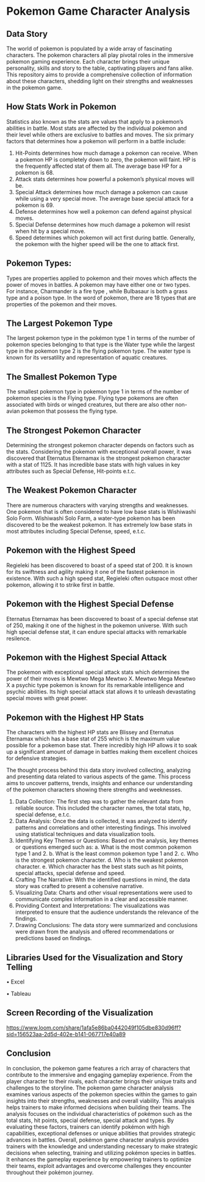 # Pokemon Game Character Analysis
## Data Story
The world of pokemon is populated by a wide array of fascinating characters. The pokemon characters all play pivotal roles in the immersive pokemon gaming experience. Each character brings their unique personality, skills and story to the table, captivating players and fans alike.
This repository aims to provide a comprehensive collection of information about these characters, shedding light on their strengths and weaknesses in the pokemon game.

## How Stats Work in Pokemon
Statistics also known as the stats are values that apply to a pokemon’s abilities in battle. Most stats are affected by the individual pokemon and their level while others are exclusive to battles and moves. The six primary factors that determines how a pokemon will perform in a battle include:
1.	Hit-Points determines how much damage a pokemon can receive. When a pokemon HP is completely down to zero, the pokemon will faint. HP is the frequently affected stat of them all. The average base HP for a pokemon is 68.
2.	Attack stats determines how powerful a pokemon’s physical moves will be.
3.	Special Attack determines how much damage a pokemon can cause while using a very special move. The average base special attack for a pokemon is 69.
4.	Defense determines how well a pokemon can defend against physical moves.
5.	Special Defense determines how much damage a pokemon will resist when hit by a special move.
6.	Speed determines which pokemon will act first during battle. Generally, the pokemon with the higher speed will be the one to attack first.

## Pokemon Types:
Types are properties applied to pokemon and their moves which affects the power of moves in battles. A pokemon  may have either one or two types. For instance, Charmander is a fire type , while Bulbasaur is both a grass type and a poison type. In the word of pokemon, there are 18 types that are properties of the pokemon and their moves.


## The Largest Pokemon Type
The largest pokemon type in the pokémon type 1 in terms of the number of pokemon species belonging to that type is the Water type while the largest type in the pokemon type 2 is the flying pokemon type. The water type is known for its versatility and representation of aquatic creatures.

## The Smallest Pokemon Type
The smallest pokemon type in pokemon type 1 in terms of the number  of pokemon species is the Flying type. Flying type pokemons are often associated with birds or winged creatures, but there are also other non-avian pokemon that possess the flying type.

## The Strongest Pokemon Character
Determining the strongest pokemon character depends on factors such as the stats. Considering the pokemon with exceptional overall power, it was discovered that Eternatus Eternamax is the strongest pokemon character with a stat of 1125. It has incredible base stats with high values in key attributes such as Special Defense, Hit-points e.t.c.

## The Weakest Pokemon Character
There are numerous characters with varying strengths and weaknesses. One pokemon that is often considered to have low base stats is Wishiwashi Solo Form. Wishiwashi Solo Farm, a  water-type pokemon has been discovered to be the weakest pokemon. It has extremely low base stats in most attributes including Special Defense, speed, e.t.c.

## Pokemon with the Highest Speed
Regieleki has been discovered to boast of a speed stat of 200. It is known for its swiftness and agility making it one of the fastest pokemon in existence. With such a high speed stat, Regieleki often  outspace most other pokemon, allowing it to strike first in battle.

## Pokemon with the Highest Special Defense
Eternatus Eternamax  has been discovered to boast of a special defense stat of 250, making it one of the highest in the pokemon universe. With such high special defense stat, it can endure special attacks with remarkable resilence.

## Pokemon with the Highest Special Attack
The pokemon with exceptional special attack stats which determines the power of their moves is Mewtwo Mega Mewtwo X. Mewtwo Mega Mewtwo X a psychic type pokemon is known for its remarkable intelligence and psychic abilities. Its high special attack stat allows it to unleash devastating special moves with great power.

## Pokemon with the Highest HP Stats
The characters with the highest HP stats are Blissey and Eternatus Eternamax  which has a base stat of 255 which is the maximum value possible for a pokemon base stat. There incredibly high HP allows it to soak up a significant amount of damage in battles making them excellent choices for defensive strategies.

The thought process behind this data story involved collecting, analyzing and presenting data related to various aspects of the game. This process aims to uncover patterns, trends, insights and enhance our understanding of the pokemon characters showing there strengths and weeknesses.
1.	Data Collection: The first step was to gather the relevant data from reliable source. This included the character names, the total stats, hp, special defense, e.t.c.
2.	Data Analysis: Once the data is collected, it was analyzed to identify patterns and correlations and other interesting findings. This involved using statistical techniques and data visualization tools.
3.	Identifying Key Themes or Questions: Based on the analysis, key themes or questions emerged such as:
a.	What is the most common pokemon type 1 and 2.
b.	What is the least common pokemon type 1 and 2.
c.	Who is the strongest pokemon character.
d.	Who is the weakest pokemon character.
e.	Which character has the best stats such as hit points, special attacks, special defense and speed.
4.	Crafting The Narrative: With the identified questions in mind, the data story was crafted to present a cohensive narrative. 
5.	Visualizing Data: Charts and other visual representations were used to communicate complex information in a clear and accessible manner.
6.	Providing Context and Interpretations: The visualizations was interpreted to ensure that the audience understands the relevance of the findings.
7.	Drawing Conclusions: The data story were summarized and conclusions were drawn from the analysis and offered recommendations or predictions based on findings.

## Libraries Used for the Visualization and Story Telling
•	Excel

• Tableau

## Screen Recording of the Visualization
https://www.loom.com/share/1afa5e86ba0442049f105dbe830d96ff?sid=156523aa-2d5d-402e-b141-067717e40a89

## Conclusion
In conclusion, the pokemon game features a rich array of characters that contribute to the immersive and engaging gameplay experience. From the player character to their rivals, each character brings their unique traits and challenges to the storyline. The pokemon game character analysis examines various aspects of the pokemon species within the games to gain insights into their strengths, weaknesses and overall viability. This analysis helps trainers to make informed decisions when building their teams. The analysis focuses on the individual characteristics of pokémon such as the total stats, hit points, special defense, special attack and types. By evaluating these factors, trainers can identify pokémon with high capabilities, exceptional defenses or unique abilities that provides strategic advances in battles.
Overall, pokémon game character analysis provides trainers with the knowledge and understanding necessary to make strategic decisions when selecting, training and utilizing pokémon species in battles. It enhances the gameplay experience by empowering trainers to optimize their teams, exploit advantages and overcome challenges they encounter throughout their pokémon journey.

